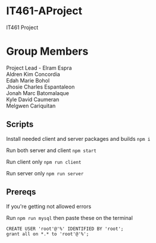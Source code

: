 # IT461-AProject

IT461 Project

# Group Members

Project Lead - Elram Espra  
Aldren Kim Concordia  
Edah Marie Bohol  
Jhosie Charles Espantaleon  
Jonah Marc Batomalaque  
Kyle David Caumeran  
Melgwen Cariquitan

## Scripts

Install needed client and server packages and builds
`npm i`

Run both server and client
`npm start`

Run client only
`npm run client`

Run server only
`npm run server`

## Prereqs

If you're getting not allowed errors

Run `npm run mysql` then paste these on the terminal

```
CREATE USER 'root'@'%' IDENTIFIED BY 'root';
grant all on *.* to 'root'@'%';
```
